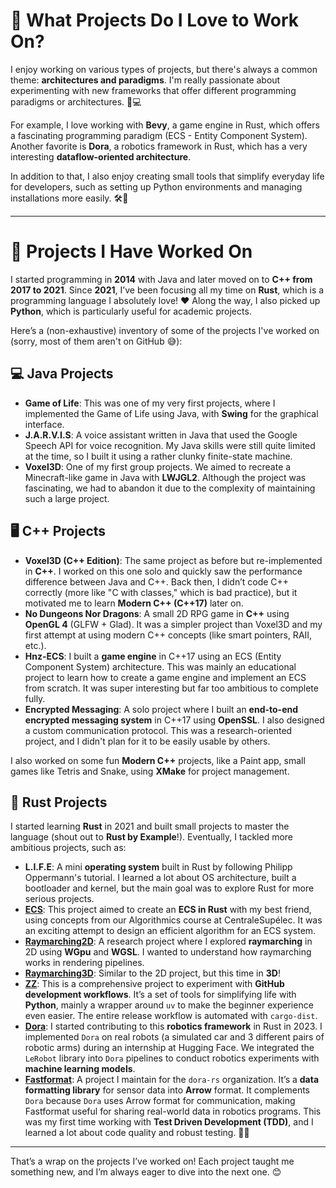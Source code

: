 # 🌟 What Projects Do I Love to Work On?

I enjoy working on various types of projects, but there's always a common theme: **architectures and paradigms**. I'm really passionate about experimenting with new frameworks that offer different programming paradigms or architectures. 🎨💻

For example, I love working with **Bevy**, a game engine in Rust, which offers a fascinating programming paradigm (ECS - Entity Component System). Another favorite is **Dora**, a robotics framework in Rust, which has a very interesting **dataflow-oriented architecture**.

In addition to that, I also enjoy creating small tools that simplify everyday life for developers, such as setting up Python environments and managing installations more easily. 🛠️🚀

---

# 🚀 Projects I Have Worked On

I started programming in **2014** with Java and later moved on to **C++ from 2017 to 2021**. Since **2021**, I’ve been focusing all my time on **Rust**, which is a programming language I absolutely love! ❤️ Along the way, I also picked up **Python**, which is particularly useful for academic projects.

Here’s a (non-exhaustive) inventory of some of the projects I've worked on (sorry, most of them aren't on GitHub 😅):

## 💻 Java Projects

- **Game of Life**: This was one of my very first projects, where I implemented the Game of Life using Java, with **Swing** for the graphical interface.
- **J.A.R.V.I.S**: A voice assistant written in Java that used the Google Speech API for voice recognition. My Java skills were still quite limited at the time, so I built it using a rather clunky finite-state machine.
- **Voxel3D**: One of my first group projects. We aimed to recreate a Minecraft-like game in Java with **LWJGL2**. Although the project was fascinating, we had to abandon it due to the complexity of maintaining such a large project.

## 🖥️ C++ Projects

- **Voxel3D (C++ Edition)**: The same project as before but re-implemented in **C++**. I worked on this one solo and quickly saw the performance difference between Java and C++. Back then, I didn’t code C++ correctly (more like "C with classes," which is bad practice), but it motivated me to learn **Modern C++ (C++17)** later on.
- **No Dungeons Nor Dragons**: A small 2D RPG game in **C++** using **OpenGL 4** (GLFW + Glad). It was a simpler project than Voxel3D and my first attempt at using modern C++ concepts (like smart pointers, RAII, etc.).
- **Hnz-ECS**: I built a **game engine** in C++17 using an ECS (Entity Component System) architecture. This was mainly an educational project to learn how to create a game engine and implement an ECS from scratch. It was super interesting but far too ambitious to complete fully.
- **Encrypted Messaging**: A solo project where I built an **end-to-end encrypted messaging system** in C++17 using **OpenSSL**. I also designed a custom communication protocol. This was a research-oriented project, and I didn't plan for it to be easily usable by others.

I also worked on some fun **Modern C++** projects, like a Paint app, small games like Tetris and Snake, using **XMake** for project management.

## 🦀 Rust Projects

I started learning **Rust** in 2021 and built small projects to master the language (shout out to **Rust by Example**!). Eventually, I tackled more ambitious projects, such as:

- **L.I.F.E**: A mini **operating system** built in Rust by following Philipp Oppermann's tutorial. I learned a lot about OS architecture, built a bootloader and kernel, but the main goal was to explore Rust for more serious projects.
- [**ECS**](https://github.com/Hennzau/ecs): This project aimed to create an **ECS in Rust** with my best friend, using concepts from our Algorithmics course at CentraleSupélec. It was an exciting attempt to design an efficient algorithm for an ECS system.
- [**Raymarching2D**](https://github.com/Hennzau/2d-raymarching): A research project where I explored **raymarching** in 2D using **WGpu** and **WGSL**. I wanted to understand how raymarching works in rendering pipelines.
- [**Raymarching3D**](https://github.com/Hennzau/3d-raymarching): Similar to the 2D project, but this time in **3D**!
- [**ZZ**](https://github.com/Hennzau/zz): This is a comprehensive project to experiment with **GitHub development workflows**. It’s a set of tools for simplifying life with **Python**, mainly a wrapper around `uv` to make the beginner experience even easier. The entire release workflow is automated with `cargo-dist`.
- [**Dora**](https://github.com/dora-rs/dora): I started contributing to this **robotics framework** in Rust in 2023. I implemented `Dora` on real robots (a simulated car and 3 different pairs of robotic arms) during an internship at Hugging Face. We integrated the `LeRobot` library into `Dora` pipelines to conduct robotics experiments with **machine learning models**.
- [**Fastformat**](https://github.com/dora-rs/fastformat): A project I maintain for the `dora-rs` organization. It’s a **data formatting library** for sensor data into **Arrow** format. It complements `Dora` because `Dora` uses Arrow format for communication, making Fastformat useful for sharing real-world data in robotics programs. This was my first time working with **Test Driven Development (TDD)**, and I learned a lot about code quality and robust testing. 🧪✅

---

That’s a wrap on the projects I’ve worked on! Each project taught me something new, and I’m always eager to dive into the next one. 😊
